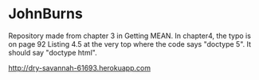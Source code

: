 # JohnBurns
Repository made from chapter 3 in Getting MEAN.  In chapter4, the typo is on page 92 Listing 4.5 at the very top where the code says "doctype 5".  It should say "doctype html".

http://dry-savannah-61693.herokuapp.com
